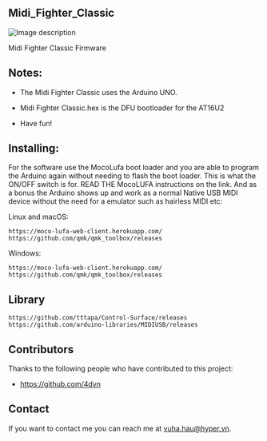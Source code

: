 ## Midi_Fighter_Classic


![Image description](https://djtechtools.com/wp-content/uploads/2009/11/SIDE-VIEW_MIDIFIGHTER-KIT.jpg)

Midi Fighter Classic Firmware

## Notes:

* The Midi Fighter Classic uses the Arduino UNO.

* Midi Fighter Classic.hex is the DFU bootloader for the AT16U2

* Have fun!

## Installing: 

For the software use the MocoLufa boot loader and you are able to program the Arduino again without needing to flash the boot loader. This is what the ON/OFF switch is for. READ THE MocoLUFA instructions on the link. And as a bonus the Arduino shows up and work as a normal Native USB MIDI device without the need for a emulator such as hairless MIDI etc:

Linux and macOS:
```
https://moco-lufa-web-client.herokuapp.com/
https://github.com/qmk/qmk_toolbox/releases
```

Windows:
```
https://moco-lufa-web-client.herokuapp.com/
https://github.com/qmk/qmk_toolbox/releases
```
## Library
```
https://github.com/tttapa/Control-Surface/releases
https://github.com/arduino-libraries/MIDIUSB/releases
```
## Contributors

Thanks to the following people who have contributed to this project:

* https://github.com/4dvn

## Contact

If you want to contact me you can reach me at <vuha.hau@hyper.vn>.
